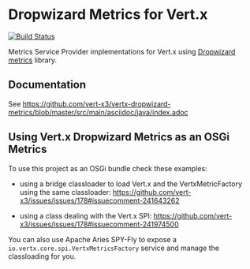 # Dropwizard Metrics for Vert.x

[![Build Status](https://vertx.ci.cloudbees.com/buildStatus/icon?job=vert.x3-dropwizard-metrics)](https://vertx.ci.cloudbees.com/view/vert.x-3/job/vert.x3-dropwizard-metrics/)

Metrics Service Provider implementations for Vert.x using [Dropwizard metrics](https://github.com/dropwizard/metrics) library.

## Documentation

See https://github.com/vert-x3/vertx-dropwizard-metrics/blob/master/src/main/asciidoc/java/index.adoc


## Using Vert.x Dropwizard Metrics as an OSGi Metrics

To use this project as an OSGi bundle check these examples:

* using a bridge classloader to load Vert.x and the VertxMetricFactory using the same classloader:
 https://github.com/vert-x3/issues/issues/178#issuecomment-241643262
 
* using a class dealing with the Vert.x SPI:
 https://github.com/vert-x3/issues/issues/178#issuecomment-241974500
 
 
You can also use Apache Aries SPY-Fly to expose a `io.vertx.core.spi.VertxMetricsFactory` service and manage the classloading for you. 
 
 
